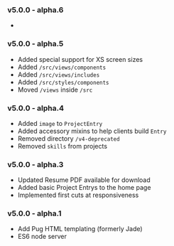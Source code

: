 ### v5.0.0 - alpha.6
* 

### v5.0.0 - alpha.5
* Added special support for XS screen sizes
* Added `/src/views/components`
* Added `/src/views/includes`
* Added `/src/styles/components`
* Moved `/views` inside `/src`


### v5.0.0 - alpha.4
* Added `image` to `ProjectEntry`
* Added accessory mixins to help clients build `Entry`
* Removed directory `/v4-deprecated`
* Removed `skills` from projects

### v5.0.0 - alpha.3
* Updated Resume PDF available for download
* Added basic Project Entrys to the home page
* Implemented first cuts at responsiveness

### v5.0.0 - alpha.1
* Add Pug HTML templating (formerly Jade)
* ES6 node server
